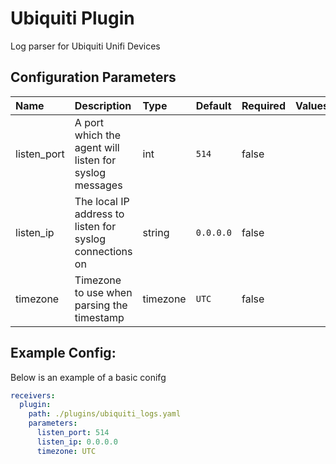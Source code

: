 # Ubiquiti Plugin

Log parser for Ubiquiti Unifi Devices

## Configuration Parameters

| Name | Description | Type | Default | Required | Values |
|:-- |:-- |:-- |:-- |:-- |:-- |
| listen_port | A port which the agent will listen for syslog messages | int | `514` | false |  |
| listen_ip | The local IP address to listen for syslog connections on | string | `0.0.0.0` | false |  |
| timezone | Timezone to use when parsing the timestamp | timezone | `UTC` | false |  |

## Example Config:

Below is an example of a basic conifg

```yaml
receivers:
  plugin:
    path: ./plugins/ubiquiti_logs.yaml
    parameters:
      listen_port: 514
      listen_ip: 0.0.0.0
      timezone: UTC
```
